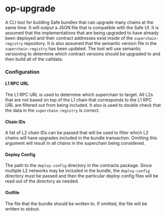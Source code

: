 # op-upgrade

A CLI tool for building Safe bundles that can upgrade many chains
at the same time. It will output a JSON file that is compatible with
the Safe UI. It is assumed that the implementations that are being
upgraded to have already been deployed and their contract addresses
exist inside of the `superchain-registry` repository. It is also
assumed that the semantic version file in the `superchain-registry`
has been updated. The tool will use semantic versioning to determine
which contract versions should be upgraded to and then build all of
the calldata.

### Configuration

#### L1 RPC URL

The L1 RPC URL is used to determine which superchain to target. All
L2s that are not based on top of the L1 chain that corresponds to the
L1 RPC URL are filtered out from being included. It also is used to
double check that the data in the `superchain-registry` is correct.

#### Chain IDs

A list of L2 chain IDs can be passed that will be used to filter which
L2 chains will have upgrades included in the bundle transaction. Omitting
this argument will result in all chains in the superchain being considered.

#### Deploy Config

The path to the `deploy-config` directory in the contracts package.
Since multiple L2 networks may be included in the bundle, the `deploy-config`
directory must be passed and then the particular deploy config files will
be read out of the directory as needed.

#### Outfile

The file that the bundle should be written to. If omitted, the file
will be written to stdout.
